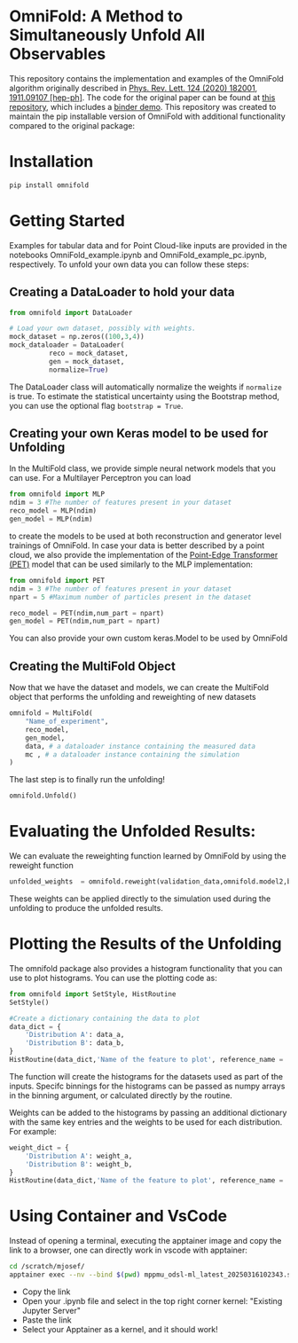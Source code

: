 # OmniFold: A Method to Simultaneously Unfold All Observables

This repository contains the implementation and examples of the OmniFold algorithm originally described in [Phys. Rev. Lett. 124 (2020) 182001](https://dx.doi.org/10.1103/PhysRevLett.124.182001), [1911.09107 [hep-ph]](https://arxiv.org/abs/1911.09107).  The code for the original paper can be found at [this repository](https://github.com/ericmetodiev/OmniFold), which includes a [binder demo](https://mybinder.org/v2/gh/ericmetodiev/OmniFold/master).  This repository was created to maintain the pip installable version of OmniFold with additional functionality compared to the original package:

# Installation

```bash
pip install omnifold
```

# Getting Started
Examples for tabular data and for Point Cloud-like inputs are provided in the notebooks OmniFold_example.ipynb and OmniFold_example_pc.ipynb, respectively.
To unfold your own data you can follow these steps:

## Creating a DataLoader to hold your data

```python
from omnifold import DataLoader

# Load your own dataset, possibly with weights.
mock_dataset = np.zeros((100,3,4))
mock_dataloader = DataLoader(
		  reco = mock_dataset,
		  gen = mock_dataset,
		  normalize=True)

```

The DataLoader class will automatically normalize the weights if ```normalize``` is true. To estimate the statistical uncertainty using the Bootstrap method, you can use the optional flag ```bootstrap = True```.

## Creating your own Keras model to be used for Unfolding

In the MultiFold class, we provide simple neural network models that you can use. For a Multilayer Perceptron you can load

```python
from omnifold import MLP
ndim = 3 #The number of features present in your dataset
reco_model = MLP(ndim)
gen_model = MLP(ndim)
```

to create the models to be used at both reconstruction and generator level trainings of OmniFold. In case your data is better described by a point cloud, we also provide the implementation of the [Point-Edge Transformer (PET)](https://arxiv.org/abs/2404.16091) model that can be used similarly to the MLP implementation:


```python
from omnifold import PET
ndim = 3 #The number of features present in your dataset
npart = 5 #Maximum number of particles present in the dataset

reco_model = PET(ndim,num_part = npart)
gen_model = PET(ndim,num_part = npart)
```

You can also provide your own custom keras.Model to be used by OmniFold

## Creating the MultiFold Object

Now that we have the dataset and models, we can create the MultiFold object that performs the unfolding and reweighting of new datasets

```python
omnifold = MultiFold(
    "Name_of_experiment",
    reco_model,
    gen_model,
    data, # a dataloader instance containing the measured data
    mc , # a dataloader instance containing the simulation
)

```

The last step is to finally run the unfolding!

```python
omnifold.Unfold()
```

# Evaluating the Unfolded Results:

We can evaluate the reweighting function learned by OmniFold by using the reweight function

```python
unfolded_weights  = omnifold.reweight(validation_data,omnifold.model2,batch_size=1000) 
```

These weights can be applied directly to the simulation used during the unfolding to produce the unfolded results.

# Plotting the Results of the Unfolding

The omnifold package also provides a histogram functionality that you can use to plot histograms. You can use the plotting code as:

```python
from omnifold import SetStyle, HistRoutine
SetStyle()

#Create a dictionary containing the data to plot
data_dict = {
    'Distribution A': data_a, 
    'Distribution B': data_b,
}
HistRoutine(data_dict,'Name of the feature to plot', reference_name = 'Name of the dataset to calculate the ratio plot')
```

The function will create the histograms for the datasets used as part of the inputs. Specifc binnings for the histograms can be passed as numpy arrays in the binning argument, or calculated directly by the routine.

Weights can be added to the histograms by passing an additional dictionary with the same key entries and the weights to be used for each distribution. For example:

```python
weight_dict = {
    'Distribution A': weight_a, 
    'Distribution B': weight_b,
}
HistRoutine(data_dict,'Name of the feature to plot', reference_name = 'Name of the dataset to calculate the ratio plot', weights = weight_dict)
```

# Using Container and VsCode

Instead of opening a terminal, executing the apptainer image and copy the link to a browser, one can directly work in vscode with apptainer:
```bash
cd /scratch/mjosef/
apptainer exec --nv --bind $(pwd) mppmu_odsl-ml_latest_20250316102343.sif jupyter notebook --no-browser --ip=127.0.0.1 --port=8888
```
- Copy the link
- Open your .ipynb file and select in the top right corner kernel: "Existing Jupyter Server"
- Paste the link
- Select  your Apptainer as a kernel, and it should work! 
